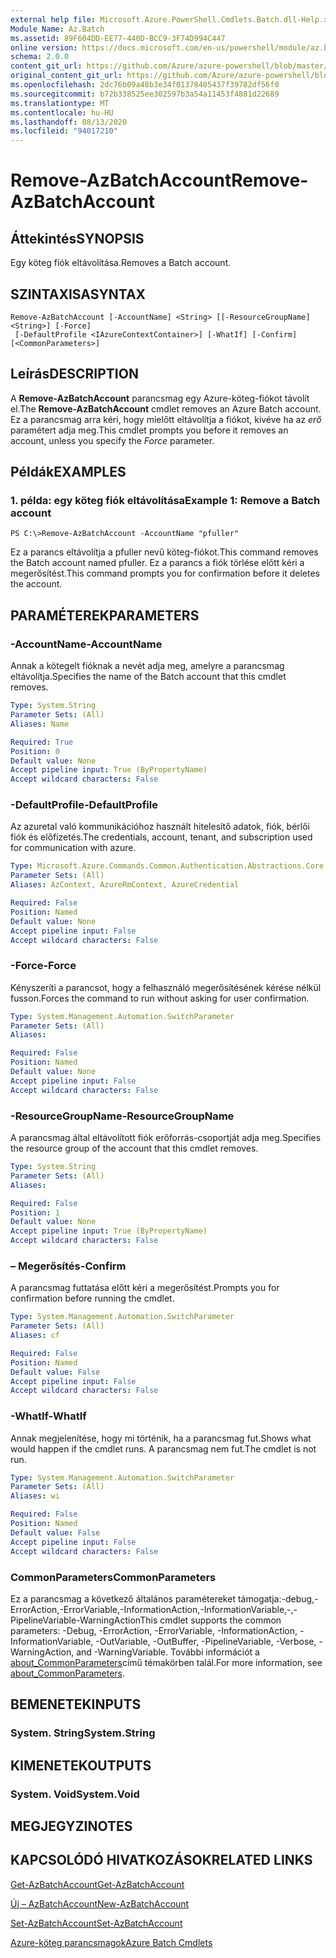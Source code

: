 ```yaml
---
external help file: Microsoft.Azure.PowerShell.Cmdlets.Batch.dll-Help.xml
Module Name: Az.Batch
ms.assetid: 89F604DD-EE77-440D-BCC9-3F74D994C447
online version: https://docs.microsoft.com/en-us/powershell/module/az.batch/remove-azbatchaccount
schema: 2.0.0
content_git_url: https://github.com/Azure/azure-powershell/blob/master/src/Batch/Batch/help/Remove-AzBatchAccount.md
original_content_git_url: https://github.com/Azure/azure-powershell/blob/master/src/Batch/Batch/help/Remove-AzBatchAccount.md
ms.openlocfilehash: 2dc76b09a48b3e34f01378405437f39782df56f0
ms.sourcegitcommit: b72b338525ee302597b3a54a11453f4881d22689
ms.translationtype: MT
ms.contentlocale: hu-HU
ms.lasthandoff: 08/13/2020
ms.locfileid: "94017210"
---
```

# <span data-ttu-id="67468-101">Remove-AzBatchAccount</span><span class="sxs-lookup"><span data-stu-id="67468-101">Remove-AzBatchAccount</span></span>

## <span data-ttu-id="67468-102">Áttekintés</span><span class="sxs-lookup"><span data-stu-id="67468-102">SYNOPSIS</span></span>
<span data-ttu-id="67468-103">Egy köteg fiók eltávolítása.</span><span class="sxs-lookup"><span data-stu-id="67468-103">Removes a Batch account.</span></span>

## <span data-ttu-id="67468-104">SZINTAXISA</span><span class="sxs-lookup"><span data-stu-id="67468-104">SYNTAX</span></span>

```
Remove-AzBatchAccount [-AccountName] <String> [[-ResourceGroupName] <String>] [-Force]
 [-DefaultProfile <IAzureContextContainer>] [-WhatIf] [-Confirm] [<CommonParameters>]
```

## <span data-ttu-id="67468-105">Leírás</span><span class="sxs-lookup"><span data-stu-id="67468-105">DESCRIPTION</span></span>
<span data-ttu-id="67468-106">A **Remove-AzBatchAccount** parancsmag egy Azure-köteg-fiókot távolít el.</span><span class="sxs-lookup"><span data-stu-id="67468-106">The **Remove-AzBatchAccount** cmdlet removes an Azure Batch account.</span></span>
<span data-ttu-id="67468-107">Ez a parancsmag arra kéri, hogy mielőtt eltávolítja a fiókot, kivéve ha az *erő* paramétert adja meg.</span><span class="sxs-lookup"><span data-stu-id="67468-107">This cmdlet prompts you before it removes an account, unless you specify the *Force* parameter.</span></span>

## <span data-ttu-id="67468-108">Példák</span><span class="sxs-lookup"><span data-stu-id="67468-108">EXAMPLES</span></span>

### <span data-ttu-id="67468-109">1. példa: egy köteg fiók eltávolítása</span><span class="sxs-lookup"><span data-stu-id="67468-109">Example 1: Remove a Batch account</span></span>
```
PS C:\>Remove-AzBatchAccount -AccountName "pfuller"
```

<span data-ttu-id="67468-110">Ez a parancs eltávolítja a pfuller nevű köteg-fiókot.</span><span class="sxs-lookup"><span data-stu-id="67468-110">This command removes the Batch account named pfuller.</span></span>
<span data-ttu-id="67468-111">Ez a parancs a fiók törlése előtt kéri a megerősítést.</span><span class="sxs-lookup"><span data-stu-id="67468-111">This command prompts you for confirmation before it deletes the account.</span></span>

## <span data-ttu-id="67468-112">PARAMÉTEREK</span><span class="sxs-lookup"><span data-stu-id="67468-112">PARAMETERS</span></span>

### <span data-ttu-id="67468-113">-AccountName</span><span class="sxs-lookup"><span data-stu-id="67468-113">-AccountName</span></span>
<span data-ttu-id="67468-114">Annak a kötegelt fióknak a nevét adja meg, amelyre a parancsmag eltávolítja.</span><span class="sxs-lookup"><span data-stu-id="67468-114">Specifies the name of the Batch account that this cmdlet removes.</span></span>

```yaml
Type: System.String
Parameter Sets: (All)
Aliases: Name

Required: True
Position: 0
Default value: None
Accept pipeline input: True (ByPropertyName)
Accept wildcard characters: False
```

### <span data-ttu-id="67468-115">-DefaultProfile</span><span class="sxs-lookup"><span data-stu-id="67468-115">-DefaultProfile</span></span>
<span data-ttu-id="67468-116">Az azuretal való kommunikációhoz használt hitelesítő adatok, fiók, bérlői fiók és előfizetés.</span><span class="sxs-lookup"><span data-stu-id="67468-116">The credentials, account, tenant, and subscription used for communication with azure.</span></span>

```yaml
Type: Microsoft.Azure.Commands.Common.Authentication.Abstractions.Core.IAzureContextContainer
Parameter Sets: (All)
Aliases: AzContext, AzureRmContext, AzureCredential

Required: False
Position: Named
Default value: None
Accept pipeline input: False
Accept wildcard characters: False
```

### <span data-ttu-id="67468-117">-Force</span><span class="sxs-lookup"><span data-stu-id="67468-117">-Force</span></span>
<span data-ttu-id="67468-118">Kényszeríti a parancsot, hogy a felhasználó megerősítésének kérése nélkül fusson.</span><span class="sxs-lookup"><span data-stu-id="67468-118">Forces the command to run without asking for user confirmation.</span></span>

```yaml
Type: System.Management.Automation.SwitchParameter
Parameter Sets: (All)
Aliases:

Required: False
Position: Named
Default value: None
Accept pipeline input: False
Accept wildcard characters: False
```

### <span data-ttu-id="67468-119">-ResourceGroupName</span><span class="sxs-lookup"><span data-stu-id="67468-119">-ResourceGroupName</span></span>
<span data-ttu-id="67468-120">A parancsmag által eltávolított fiók erőforrás-csoportját adja meg.</span><span class="sxs-lookup"><span data-stu-id="67468-120">Specifies the resource group of the account that this cmdlet removes.</span></span>

```yaml
Type: System.String
Parameter Sets: (All)
Aliases:

Required: False
Position: 1
Default value: None
Accept pipeline input: True (ByPropertyName)
Accept wildcard characters: False
```

### <span data-ttu-id="67468-121">– Megerősítés</span><span class="sxs-lookup"><span data-stu-id="67468-121">-Confirm</span></span>
<span data-ttu-id="67468-122">A parancsmag futtatása előtt kéri a megerősítést.</span><span class="sxs-lookup"><span data-stu-id="67468-122">Prompts you for confirmation before running the cmdlet.</span></span>

```yaml
Type: System.Management.Automation.SwitchParameter
Parameter Sets: (All)
Aliases: cf

Required: False
Position: Named
Default value: False
Accept pipeline input: False
Accept wildcard characters: False
```

### <span data-ttu-id="67468-123">-WhatIf</span><span class="sxs-lookup"><span data-stu-id="67468-123">-WhatIf</span></span>
<span data-ttu-id="67468-124">Annak megjelenítése, hogy mi történik, ha a parancsmag fut.</span><span class="sxs-lookup"><span data-stu-id="67468-124">Shows what would happen if the cmdlet runs.</span></span>
<span data-ttu-id="67468-125">A parancsmag nem fut.</span><span class="sxs-lookup"><span data-stu-id="67468-125">The cmdlet is not run.</span></span>

```yaml
Type: System.Management.Automation.SwitchParameter
Parameter Sets: (All)
Aliases: wi

Required: False
Position: Named
Default value: False
Accept pipeline input: False
Accept wildcard characters: False
```

### <span data-ttu-id="67468-126">CommonParameters</span><span class="sxs-lookup"><span data-stu-id="67468-126">CommonParameters</span></span>
<span data-ttu-id="67468-127">Ez a parancsmag a következő általános paramétereket támogatja:-debug,-ErrorAction,-ErrorVariable,-InformationAction,-InformationVariable,-,-PipelineVariable-WarningAction</span><span class="sxs-lookup"><span data-stu-id="67468-127">This cmdlet supports the common parameters: -Debug, -ErrorAction, -ErrorVariable, -InformationAction, -InformationVariable, -OutVariable, -OutBuffer, -PipelineVariable, -Verbose, -WarningAction, and -WarningVariable.</span></span> <span data-ttu-id="67468-128">További információt a [about_CommonParameters](http://go.microsoft.com/fwlink/?LinkID=113216)című témakörben talál.</span><span class="sxs-lookup"><span data-stu-id="67468-128">For more information, see [about_CommonParameters](http://go.microsoft.com/fwlink/?LinkID=113216).</span></span>

## <span data-ttu-id="67468-129">BEMENETEK</span><span class="sxs-lookup"><span data-stu-id="67468-129">INPUTS</span></span>

### <span data-ttu-id="67468-130">System. String</span><span class="sxs-lookup"><span data-stu-id="67468-130">System.String</span></span>

## <span data-ttu-id="67468-131">KIMENETEK</span><span class="sxs-lookup"><span data-stu-id="67468-131">OUTPUTS</span></span>

### <span data-ttu-id="67468-132">System. Void</span><span class="sxs-lookup"><span data-stu-id="67468-132">System.Void</span></span>

## <span data-ttu-id="67468-133">MEGJEGYZI</span><span class="sxs-lookup"><span data-stu-id="67468-133">NOTES</span></span>

## <span data-ttu-id="67468-134">KAPCSOLÓDÓ HIVATKOZÁSOK</span><span class="sxs-lookup"><span data-stu-id="67468-134">RELATED LINKS</span></span>

[<span data-ttu-id="67468-135">Get-AzBatchAccount</span><span class="sxs-lookup"><span data-stu-id="67468-135">Get-AzBatchAccount</span></span>](./Get-AzBatchAccount.md)

[<span data-ttu-id="67468-136">Új – AzBatchAccount</span><span class="sxs-lookup"><span data-stu-id="67468-136">New-AzBatchAccount</span></span>](./New-AzBatchAccount.md)

[<span data-ttu-id="67468-137">Set-AzBatchAccount</span><span class="sxs-lookup"><span data-stu-id="67468-137">Set-AzBatchAccount</span></span>](./Set-AzBatchAccount.md)

[<span data-ttu-id="67468-138">Azure-köteg parancsmagok</span><span class="sxs-lookup"><span data-stu-id="67468-138">Azure Batch Cmdlets</span></span>](/powershell/module/az.batch)


